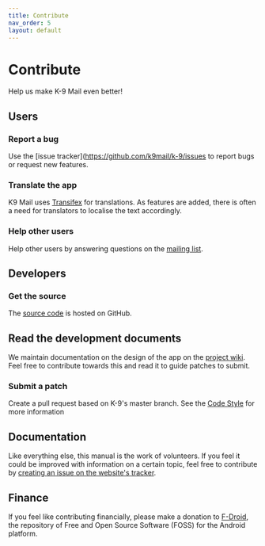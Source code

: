 ```yaml
---
title: Contribute
nav_order: 5 
layout: default
---
```


# Contribute

Help us make K-9 Mail even better!


## Users

### Report a bug

Use the [issue tracker](https://github.com/k9mail/k-9/issues to report bugs or request new features.


### Translate the app

K9 Mail uses <a href="https://www.transifex.com/k-9/k9mail/">Transifex</a> for translations. As features are added, there is often a need for translators to localise the text accordingly.


### Help other users

Help other users by answering questions on the [mailing list](https://groups.google.com/forum/#!forum/k-9-mail).


## Developers

### Get the source

The [source code](https://github.com/k9mail/k-9) is hosted on GitHub.

## Read the development documents

We maintain documentation on the design of the app on the [project wiki](https://github.com/k9mail/k-9/wiki). Feel free to contribute towards this and read it to guide patches to submit.

### Submit a patch

Create a pull request based on K-9's master branch. See the <a href="https://github.com/k9mail/k-9/wiki/CodeStyle">Code Style</a> for more information

## Documentation

Like everything else, this manual is the work of volunteers. If you feel it could be improved with information on a certain topic, feel free to contribute by [creating an issue on the website's tracker](https://github.com/k9mail/k9mail.github.io/issues).

## Finance

 If you feel like contributing financially, please make a donation to [F-Droid](https://f-droid.org/about/), the repository of Free and Open Source Software (FOSS) for the Android platform.
